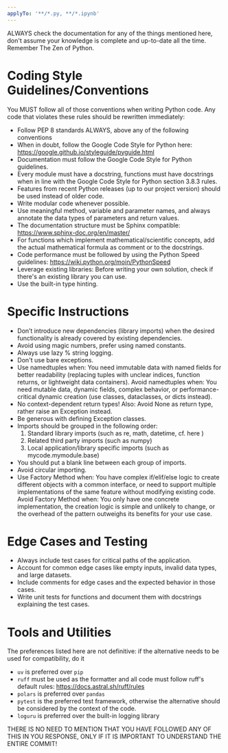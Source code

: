 ```yaml
---
applyTo: '**/*.py, **/*.ipynb'
---
```

ALWAYS check the documentation for any of the things mentioned here, don't assume your knowledge is complete and up-to-date all the time. Remember The Zen of Python.

# Coding Style Guidelines/Conventions

You MUST follow all of those conventions when writing Python code. Any code that violates these rules should be rewritten immediately:

* Follow PEP 8 standards ALWAYS, above any of the following conventions
* When in doubt, follow the Google Code Style for Python here: https://google.github.io/styleguide/pyguide.html
* Documentation must follow the Google Code Style for Python guidelines.
* Every module must have a docstring, functions must have docstrings when in line with the Google Code Style for Python section 3.8.3 rules.
* Features from recent Python releases (up to our project version) should be used instead of older code.
* Write modular code whenever possible.
* Use meaningful method, variable and parameter names, and always annotate the data types of parameters and return values.
* The documentation structure must be Sphinx compatible: https://www.sphinx-doc.org/en/master/
* For functions which implement mathematical/scientific concepts, add the actual mathematical formula as comment or to the docstrings.
* Code performance must be followed by using the Python Speed guidelines: https://wiki.python.org/moin/PythonSpeed
* Leverage existing libraries: Before writing your own solution, check if there's an existing library you can use.
* Use the built-in type hinting.

# Specific Instructions

* Don’t introduce new dependencies (library imports) when the desired functionality is already covered by existing dependencies.
* Avoid using magic numbers, prefer using named constants.
* Always use lazy % string logging.
* Don't use bare exceptions.
* Use namedtuples when: You need immutable data with named fields for better readability (replacing tuples with unclear indices, function returns, or lightweight data containers).
  Avoid namedtuples when: You need mutable data, dynamic fields, complex behavior, or performance-critical dynamic creation (use classes, dataclasses, or dicts instead).
* No context-dependent return types! Also: Avoid None as return type, rather raise an Exception instead.
* Be generous with defining Exception classes.
* Imports should be grouped in the following order:
  1. Standard library imports (such as re, math, datetime, cf. here )
  2. Related third party imports (such as numpy)
  3. Local application/library specific imports (such as mycode.mymodule.base)
* You should put a blank line between each group of imports.
* Avoid circular importing.
* Use Factory Method when: You have complex if/elif/else logic to create different objects with a common interface, or need to support multiple implementations of the same feature without modifying existing code.
  Avoid Factory Method when: You only have one concrete implementation, the creation logic is simple and unlikely to change, or the overhead of the pattern outweighs its benefits for your use case.

# Edge Cases and Testing

* Always include test cases for critical paths of the application.
* Account for common edge cases like empty inputs, invalid data types, and large datasets.
* Include comments for edge cases and the expected behavior in those cases.
* Write unit tests for functions and document them with docstrings explaining the test cases.

# Tools and Utilities

The preferences listed here are not definitive: if the alternative needs to be used for compatibility, do it

* `uv` is preferred over `pip`
* `ruff` must be used as the formatter and all code must follow ruff's default rules: https://docs.astral.sh/ruff/rules
* `polars` is preferred over `pandas`
* `pytest` is the preferred test framework, otherwise the alternative should be considered by the context of the code.
* `loguru` is preferred over the built-in logging library

THERE IS NO NEED TO MENTION THAT YOU HAVE FOLLOWED ANY OF THIS IN YOU RESPONSE, ONLY IF IT IS IMPORTANT TO UNDERSTAND THE ENTIRE COMMIT!
